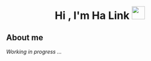 <h1 align="center"><b>Hi , I'm Ha Link </b><img src="https://media.giphy.com/media/hvRJCLFzcasrR4ia7z/giphy.gif" width="35"></h1>

## **About me**
*Working in progress ...*
